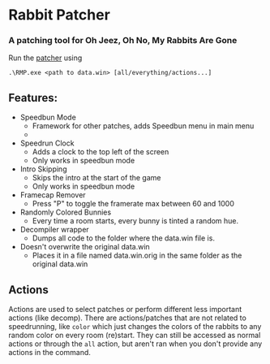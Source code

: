 # Rabbit Patcher
### A patching tool for Oh Jeez, Oh No, My Rabbits Are Gone
Run the [patcher](https://github.com/Shana6/rabbit-patcher/releases/latest) using
```
.\RMP.exe <path to data.win> [all/everything/actions...]
```
## Features:
- Speedbun Mode 
	- Framework for other patches, adds Speedbun menu in main menu
    - 
- Speedrun Clock
    - Adds a clock to the top left of the screen 
	- Only works in speedbun mode
- Intro Skipping
    - Skips the intro at the start of the game
	- Only works in speedbun mode
- Framecap Remover
	- Press "P" to toggle the framerate max between 60 and 1000
- Randomly Colored Bunnies
	- Every time a room starts, every bunny is tinted a random hue.
- Decompiler wrapper
	- Dumps all code to the folder where the data.win file is.
- Doesn't overwrite the original data.win
	- Places it in a file named data.win.orig in the same folder as the original data.win
## Actions
Actions are used to select patches or perform different less important actions (like decomp).
There are actions/patches that are not related to speedrunning, like `color` which just changes the colors of the rabbits to any random color on every room (re)start.
They can still be accessed as normal actions or through the `all` action, but aren't ran when you don't provide any actions in the command.
